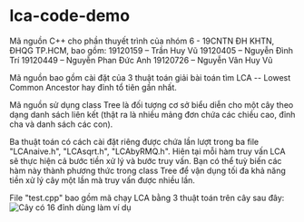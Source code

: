 # lca-code-demo
Mã nguồn C++ cho phần thuyết trình của nhóm 6 - 19CNTN ĐH KHTN, ĐHQG TP.HCM, bao gồm:
19120159 – Trần Huy Vũ
19120405 – Nguyễn Đình Trí
19120449 – Nguyễn Phan Đức Anh
19120726 – Nguyễn Vân Huy Vũ

Mã nguồn bao gồm cài đặt của 3 thuật toán giải bài toán tìm LCA -- Lowest Common Ancestor hay đỉnh tổ tiên gần nhất.

Mã nguồn sử dụng class Tree là đối tượng cơ sở biểu diễn cho một cây theo dạng danh sách liên kết (thật ra là nhiều mảng đơn chứa các chiều cao, đỉnh cha và danh sách các con).

Ba thuật toán có cách cài đặt riêng được chứa lần lượt trong ba file "LCAnaive.h", "LCAsqrt.h", "LCAbyRMQ.h". Hiên tại mỗi hàm truy vấn LCA sẽ thực hiện cả bước tiền xử lý và bước truy vấn. Bạn có thể tuỳ biến các hàm này thành phương thức trong class Tree để vận dụng tối đa khả năng tiền xử lý cây một lần mà truy vấn được nhiều lần.

File "test.cpp" bao gồm mã chạy LCA bằng 3 thuật toán trên cây sau đây:
![Cây có 16 đỉnh dùng làm ví dụ](https://github.com/sendnoose/lca-code-demo/blob/main/tree_in_test_cpp.png?raw=true)
